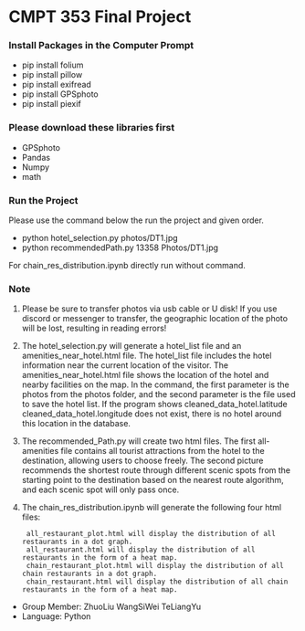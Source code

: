 # CMPT 353 Final Project

### Install Packages in the Computer Prompt

* pip install folium
* pip install pillow
* pip install exifread
* pip install GPSphoto
* pip install piexif

### Please download these libraries first

* GPSphoto
* Pandas
* Numpy
* math

### Run the Project

Please use the command below the run the project and given order.

* python hotel_selection.py photos/DT1.jpg
* python recommendedPath.py 13358 Photos/DT1.jpg

For chain_res_distribution.ipynb directly run without command.

### Note

1. Please be sure to transfer photos via usb cable or U disk! If you use discord or messenger to transfer, the geographic location of the photo will be lost, resulting in reading errors!



2. The hotel_selection.py will generate a hotel_list file and an amenities_near_hotel.html file. The hotel_list file includes the hotel information near the current location of the visitor. The amenities_near_hotel.html file shows the location of the hotel and nearby facilities on the map. In the command, the first parameter is the photos from the photos folder, and the second parameter is the file used to save the hotel list. If the program shows cleaned_data_hotel.latitude cleaned_data_hotel.longitude does not exist, there is no hotel around this location in the database.



3. The recommended_Path.py will create two html files. The first all-amenities file contains all tourist attractions from the hotel to the destination, allowing users to choose freely. The second picture recommends the shortest route through different scenic spots from the starting point to the destination based on the nearest route algorithm, and each scenic spot will only pass once.

   

4. The chain_res_distribution.ipynb will generate the following four html files:

		all_restaurant_plot.html will display the distribution of all restaurants in a dot graph.
		all_restaurant.html will display the distribution of all restaurants in the form of a heat map.
		chain_restaurant_plot.html will display the distribution of all chain restaurants in a dot graph.
		chain_restaurant.html will display the distribution of all chain restaurants in the form of a heat map.
		
- Group Member: ZhuoLiu WangSiWei TeLiangYu
- Language: Python
